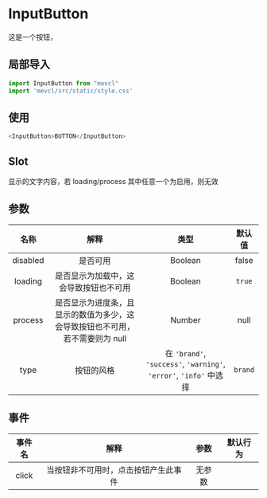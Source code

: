 # InputButton

这是一个按钮，

## 局部导入
```js
import InputButton from "mevcl"
import 'mevcl/src/static/style.css'
```

## 使用
```js
<InputButton>BUTTON</InputButton>
```

## Slot

显示的文字内容，若 loading/process 其中任意一个为启用，则无效

## 参数

| 名称 | 解释 | 类型 | 默认值 |
|:-:|:-:|:-:|:-:|
| disabled | 是否可用 | Boolean | false |
| loading | 是否显示为加载中，这会导致按钮也不可用 | Boolean | `true` |
| process | 是否显示为进度条，且显示的数值为多少，这会导致按钮也不可用，若不需要则为 null | Number | null |
| type | 按钮的风格 | 在 `'brand'`, `'success'`, `'warning'`, `'error'`, `'info'` 中选择 | `brand` |

## 事件

| 事件名 | 解释 | 参数 | 默认行为 |
|:-:|:-:|:-:|:-:|
| click | 当按钮非不可用时，点击按钮产生此事件 | 无参数 | |
